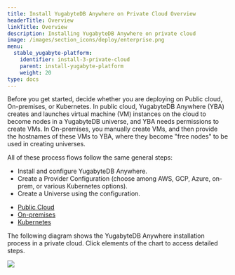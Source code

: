 ```yaml
---
title: Install YugabyteDB Anywhere on Private Cloud Overview
headerTitle: Overview
linkTitle: Overview
description: Installing YugabyteDB Anywhere on private cloud
image: /images/section_icons/deploy/enterprise.png
menu:
  stable_yugabyte-platform:
    identifier: install-3-private-cloud
    parent: install-yugabyte-platform
    weight: 20
type: docs
---
```


Before you get started, decide whether you are deploying on Public cloud, On-premises, or Kubernetes. In public cloud, YugabyteDB Anywhere (YBA) creates and launches virtual machine (VM) instances on the cloud to become nodes in a YugabyteDB universe, and YBA needs permissions to create VMs. In On-premises, you manually create VMs, and then provide the hostnames of these VMs to YBA, where they become "free nodes" to be used in creating universes.

All of these process flows follow the same general steps:

- Install and configure YugabyteDB Anywhere.
- Create a Provider Configuration (choose among AWS, GCP, Azure, on-prem, or various Kubernetes options).
- Create a Universe using the configuration.

<ul class="nav nav-tabs-alt nav-tabs-yb">
  <li >
    <a href="../public-cloud/" class="nav-link">
      <i class="fa-solid fa-cloud"></i>
      Public Cloud
    </a>
  </li>

  <li >
    <a href="../private-cloud/" class="nav-link active">
      <i class="fa-solid fa-building"></i>
      On-premises
    </a>
  </li>

  <li>
    <a href="../kubernetes/" class="nav-link">
      <i class="fa-regular fa-dharmachakra" aria-hidden="true"></i>
      Kubernetes
    </a>
  </li>

</ul>

The following diagram shows the YugabyteDB Anywhere installation process in a private cloud. Click elements of the chart to access detailed steps.

<div class="image-with-map">
<img src="/images/ee/flowchart/yb-install-private-cloud.png" usemap="#image-map">

<map name="image-map">
    <area alt="Pre reqs" title="Pre reqs" href="../../prerequisites/installer/" coords="323,255,572,412" shape="rect" style="top: 14%;height: 8.6%;left: 36%;width: 28%;">
    <area alt="Online installation" title="Online installation" href="../../install-software/installer/" coords="239,707,396,770" shape="rect" style="top: 40.7%;height: 3.5%;left: 25%;width: 20%;">
    <area alt="Airgapped installation" title="Airgapped installation" href="../../install-software/installer/" coords="512,709,663,767" shape="rect" style="top: 40.7%;height: 3.5%;left: 55%;width: 20%;">
    <area alt="Online installation - pre reqs" title="Online installation - pre reqs" href="../../install-software/installer/" coords="" shape="rect" style="top: 47%;height: 6%;left: 23%;width: 24%;">
    <area alt="Airgapped installation - pre reqs" title="Airgapped installation - pre reqs" href="../../install-software/installer/" coords="482,808,688,841" shape="rect" style="top: 47%;height: 10%;left: 53%;width: 24%;">
    <area alt="Prepare on premises nodes" title="Prepare on premises nodes" href="../../prepare-on-prem-nodes/" coords="307,1200,597,1250" shape="rect" style="top: 70.4%;height: 3.6%;left: 33%;width: 34%;">
</map>
</div>
